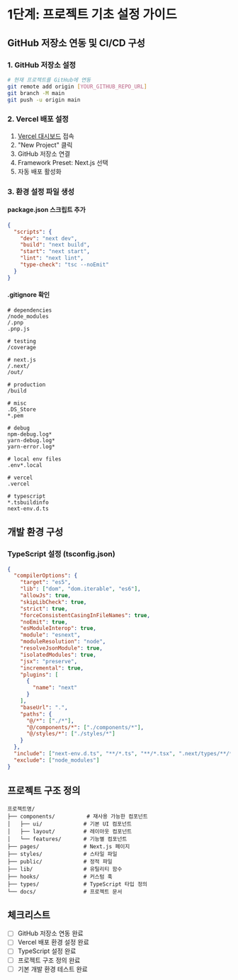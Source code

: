# 1단계: 프로젝트 기초 설정 가이드

## GitHub 저장소 연동 및 CI/CD 구성

### 1. GitHub 저장소 설정
```bash
# 현재 프로젝트를 GitHub에 연동
git remote add origin [YOUR_GITHUB_REPO_URL]
git branch -M main
git push -u origin main
```

### 2. Vercel 배포 설정
1. [Vercel 대시보드](https://vercel.com) 접속
2. "New Project" 클릭
3. GitHub 저장소 연결
4. Framework Preset: Next.js 선택
5. 자동 배포 활성화

### 3. 환경 설정 파일 생성

#### package.json 스크립트 추가
```json
{
  "scripts": {
    "dev": "next dev",
    "build": "next build",
    "start": "next start",
    "lint": "next lint",
    "type-check": "tsc --noEmit"
  }
}
```

#### .gitignore 확인
```
# dependencies
/node_modules
/.pnp
.pnp.js

# testing
/coverage

# next.js
/.next/
/out/

# production
/build

# misc
.DS_Store
*.pem

# debug
npm-debug.log*
yarn-debug.log*
yarn-error.log*

# local env files
.env*.local

# vercel
.vercel

# typescript
*.tsbuildinfo
next-env.d.ts
```

## 개발 환경 구성

### TypeScript 설정 (tsconfig.json)
```json
{
  "compilerOptions": {
    "target": "es5",
    "lib": ["dom", "dom.iterable", "es6"],
    "allowJs": true,
    "skipLibCheck": true,
    "strict": true,
    "forceConsistentCasingInFileNames": true,
    "noEmit": true,
    "esModuleInterop": true,
    "module": "esnext",
    "moduleResolution": "node",
    "resolveJsonModule": true,
    "isolatedModules": true,
    "jsx": "preserve",
    "incremental": true,
    "plugins": [
      {
        "name": "next"
      }
    ],
    "baseUrl": ".",
    "paths": {
      "@/*": ["./*"],
      "@/components/*": ["./components/*"],
      "@/styles/*": ["./styles/*"]
    }
  },
  "include": ["next-env.d.ts", "**/*.ts", "**/*.tsx", ".next/types/**/*.ts"],
  "exclude": ["node_modules"]
}
```

## 프로젝트 구조 정의

```
프로젝트명/
├── components/          # 재사용 가능한 컴포넌트
│   ├── ui/             # 기본 UI 컴포넌트
│   ├── layout/         # 레이아웃 컴포넌트
│   └── features/       # 기능별 컴포넌트
├── pages/              # Next.js 페이지
├── styles/             # 스타일 파일
├── public/             # 정적 파일
├── lib/                # 유틸리티 함수
├── hooks/              # 커스텀 훅
├── types/              # TypeScript 타입 정의
└── docs/               # 프로젝트 문서
```

## 체크리스트
- [ ] GitHub 저장소 연동 완료
- [ ] Vercel 배포 환경 설정 완료
- [ ] TypeScript 설정 완료
- [ ] 프로젝트 구조 정의 완료
- [ ] 기본 개발 환경 테스트 완료